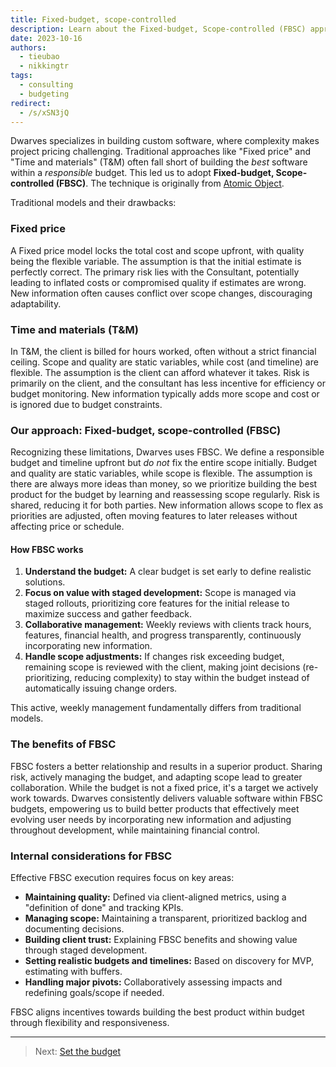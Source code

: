 ```yaml
---
title: Fixed-budget, scope-controlled
description: Learn about the Fixed-budget, Scope-controlled (FBSC) approach to software development, contrasting it with traditional models and highlighting its benefits.
date: 2023-10-16
authors:
  - tieubao
  - nikkingtr
tags:
  - consulting
  - budgeting
redirect:
  - /s/xSN3jQ
---
```


Dwarves specializes in building custom software, where complexity makes project pricing challenging. Traditional approaches like "Fixed price" and "Time and materials" (T&M) often fall short of building the *best* software within a *responsible* budget. This led us to adopt **Fixed-budget, Scope-controlled (FBSC)**. The technique is originally from [Atomic Object](https://atomicobject.com/client-resources/fixed-budget-scope-controlled).

Traditional models and their drawbacks:

### Fixed price

A Fixed price model locks the total cost and scope upfront, with quality being the flexible variable. The assumption is that the initial estimate is perfectly correct. The primary risk lies with the Consultant, potentially leading to inflated costs or compromised quality if estimates are wrong. New information often causes conflict over scope changes, discouraging adaptability.

### Time and materials (T&M)

In T&M, the client is billed for hours worked, often without a strict financial ceiling. Scope and quality are static variables, while cost (and timeline) are flexible. The assumption is the client can afford whatever it takes. Risk is primarily on the client, and the consultant has less incentive for efficiency or budget monitoring. New information typically adds more scope and cost or is ignored due to budget constraints.

### Our approach: Fixed-budget, scope-controlled (FBSC)

Recognizing these limitations, Dwarves uses FBSC. We define a responsible budget and timeline upfront but *do not* fix the entire scope initially. Budget and quality are static variables, while scope is flexible. The assumption is there are always more ideas than money, so we prioritize building the best product for the budget by learning and reassessing scope regularly. Risk is shared, reducing it for both parties. New information allows scope to flex as priorities are adjusted, often moving features to later releases without affecting price or schedule.

#### How FBSC works

1. **Understand the budget:** A clear budget is set early to define realistic solutions.
2. **Focus on value with staged development:** Scope is managed via staged rollouts, prioritizing core features for the initial release to maximize success and gather feedback.
3. **Collaborative management:** Weekly reviews with clients track hours, features, financial health, and progress transparently, continuously incorporating new information.
4. **Handle scope adjustments:** If changes risk exceeding budget, remaining scope is reviewed with the client, making joint decisions (re-prioritizing, reducing complexity) to stay within the budget instead of automatically issuing change orders.

This active, weekly management fundamentally differs from traditional models.

### The benefits of FBSC

FBSC fosters a better relationship and results in a superior product. Sharing risk, actively managing the budget, and adapting scope lead to greater collaboration. While the budget is not a fixed price, it's a target we actively work towards. Dwarves consistently delivers valuable software within FBSC budgets, empowering us to build better products that effectively meet evolving user needs by incorporating new information and adjusting throughout development, while maintaining financial control.

### Internal considerations for FBSC

Effective FBSC execution requires focus on key areas:

* **Maintaining quality:** Defined via client-aligned metrics, using a "definition of done" and tracking KPIs.
* **Managing scope:** Maintaining a transparent, prioritized backlog and documenting decisions.
* **Building client trust:** Explaining FBSC benefits and showing value through staged development.
* **Setting realistic budgets and timelines:** Based on discovery for MVP, estimating with buffers.
* **Handling major pivots:** Collaboratively assessing impacts and redefining goals/scope if needed.

FBSC aligns incentives towards building the best product within budget through flexibility and responsiveness.

---

> Next: [Set the budget](setting-the-budget.md)
